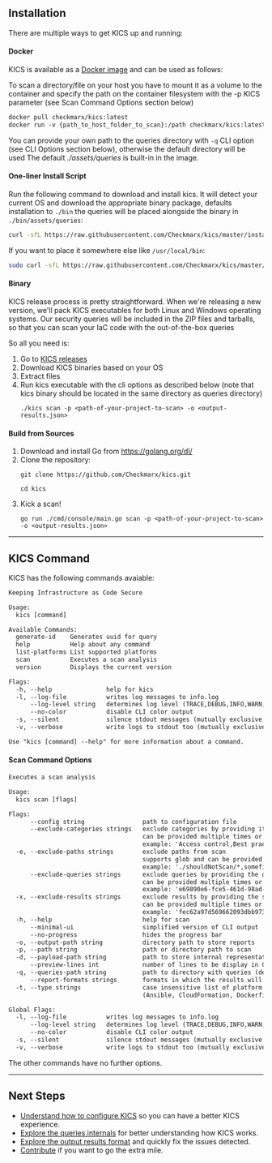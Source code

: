 ## Installation

There are multiple ways to get KICS up and running:

#### Docker

KICS is available as a <a href="https://hub.docker.com/r/checkmarx/kics" target="_blank">Docker image</a> and can be used as follows:

To scan a directory/file on your host you have to mount it as a volume to the container and specify the path on the container filesystem with the -p KICS parameter (see Scan Command Options section below)

```txt
docker pull checkmarx/kics:latest
docker run -v {​​​​path_to_host_folder_to_scan}​​​​:/path checkmarx/kics:latest scan -p "/path" -o "/path/results.json"
```

You can provide your own path to the queries directory with `-q` CLI option (see CLI Options section below), otherwise the default directory will be used The default *./assets/queries* is built-in in the image.

#### One-liner Install Script

Run the following command to download and install kics. It will detect your current OS and download the appropriate binary package, defaults installation to `./bin` the queries will be placed alongside the binary in `./bin/assets/queries`:

```sh
curl -sfL https://raw.githubusercontent.com/Checkmarx/kics/master/install.sh | bash
```

If you want to place it somewhere else like `/usr/local/bin`:

```sh
sudo curl -sfL https://raw.githubusercontent.com/Checkmarx/kics/master/install.sh | bash -s -- -b /usr/local/bin
```

#### Binary

KICS release process is pretty straightforward.
When we're releasing a new version, we'll pack KICS executables for both Linux and Windows operating systems.
Our security queries will be included in the ZIP files and tarballs, so that you can scan your IaC code with the out-of-the-box queries

So all you need is:

1. Go to <a href="https://github.com/Checkmarx/kics/releases/latest" target="_blank">KICS releases</a>
1. Download KICS binaries based on your OS
1. Extract files
1. Run kics executable with the cli options as described below (note that kics binary should be located in the same directory as queries directory)
   ```
   ./kics scan -p <path-of-your-project-to-scan> -o <output-results.json>
   ```

#### Build from Sources

1. Download and install Go from <a href="https://golang.org/dl/" target="_blank">https://golang.org/dl/</a>
1. Clone the repository:
   ```
   git clone https://github.com/Checkmarx/kics.git
   ```
   ```
   cd kics
   ```
1. Kick a scan!
   ```
   go run ./cmd/console/main.go scan -p <path-of-your-project-to-scan> -o <output-results.json>
   ```

---

## KICS Command

KICS has the following commands avaiable:

```txt
Keeping Infrastructure as Code Secure

Usage:
  kics [command]

Available Commands:
  generate-id    Generates uuid for query
  help           Help about any command
  list-platforms List supported platforms
  scan           Executes a scan analysis
  version        Displays the current version

Flags:
  -h, --help               help for kics
  -l, --log-file           writes log messages to info.log
      --log-level string   determines log level (TRACE,DEBUG,INFO,WARN,ERROR,FATAL) (default "INFO")
      --no-color           disable CLI color output
  -s, --silent             silence stdout messages (mutually exclusive with verbose)
  -v, --verbose            write logs to stdout too (mutually exclusive with silent)

Use "kics [command] --help" for more information about a command.
```

#### Scan Command Options

```txt
Executes a scan analysis

Usage:
  kics scan [flags]

Flags:
      --config string                path to configuration file
      --exclude-categories strings   exclude categories by providing its name
                                     can be provided multiple times or as a comma separated string
                                     example: 'Access control,Best practices'
  -e, --exclude-paths strings        exclude paths from scan
                                     supports glob and can be provided multiple times or as a quoted comma separated string
                                     example: './shouldNotScan/*,somefile.txt'
      --exclude-queries strings      exclude queries by providing the query ID
                                     can be provided multiple times or as a comma separated string
                                     example: 'e69890e6-fce5-461d-98ad-cb98318dfc96,4728cd65-a20c-49da-8b31-9c08b423e4db'
  -x, --exclude-results strings      exclude results by providing the similarity ID of a result
                                     can be provided multiple times or as a comma separated string
                                     example: 'fec62a97d569662093dbb9739360942f...,31263s5696620s93dbb973d9360942fc2a...'
  -h, --help                         help for scan
      --minimal-ui                   simplified version of CLI output
      --no-progress                  hides the progress bar
  -o, --output-path string           directory path to store reports
  -p, --path string                  path or directory path to scan
  -d, --payload-path string          path to store internal representation JSON file
      --preview-lines int            number of lines to be display in CLI results (min: 1, max: 30) (default 3)
  -q, --queries-path string          path to directory with queries (default "./assets/queries")
      --report-formats strings       formats in which the results will be exported (json, sarif, html)
  -t, --type strings                 case insensitive list of platform types to scan
                                     (Ansible, CloudFormation, Dockerfile, Kubernetes, Terraform)

Global Flags:
  -l, --log-file           writes log messages to info.log
      --log-level string   determines log level (TRACE,DEBUG,INFO,WARN,ERROR,FATAL) (default "INFO")
      --no-color           disable CLI color output
  -s, --silent             silence stdout messages (mutually exclusive with verbose)
  -v, --verbose            write logs to stdout too (mutually exclusive with silent)
```

The other commands have no further options.

---

## Next Steps
- [Understand how to configure KICS](configuration-file.md) so you can have a better KICS experience.
- [Explore the queries internals](queries.md) for better understanding how KICS works.
- [Explore the output results format](results.md) and quickly fix the issues detected.
- [Contribute](CONTRIBUTING.md) if you want to go the extra mile.

